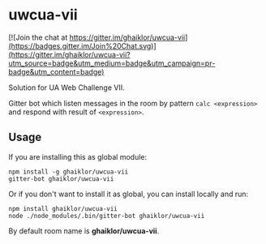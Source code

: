# uwcua-vii

[![Join the chat at https://gitter.im/ghaiklor/uwcua-vii](https://badges.gitter.im/Join%20Chat.svg)](https://gitter.im/ghaiklor/uwcua-vii?utm_source=badge&utm_medium=badge&utm_campaign=pr-badge&utm_content=badge)

Solution for UA Web Challenge VIІ.

Gitter bot which listen messages in the room by pattern `calc <expression>` and respond with result of `<expression>`.

## Usage

If you are installing this as global module:

```shell
npm install -g ghaiklor/uwcua-vii
gitter-bot ghaiklor/uwcua-vii
```

Or if you don't want to install it as global, you can install locally and run:

```shell
npm install ghaiklor/uwcua-vii
node ./node_modules/.bin/gitter-bot ghaiklor/uwcua-vii
```

By default room name is **ghaiklor/uwcua-vii**.
